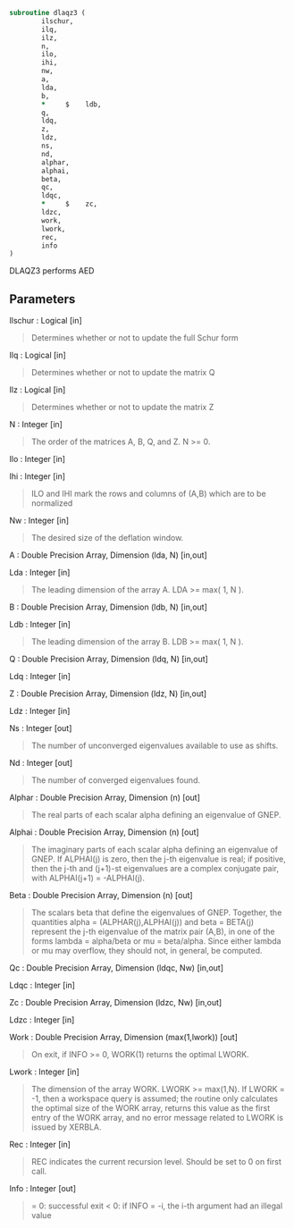```fortran
subroutine dlaqz3 (
		ilschur,
		ilq,
		ilz,
		n,
		ilo,
		ihi,
		nw,
		a,
		lda,
		b,
		*     $    ldb,
		q,
		ldq,
		z,
		ldz,
		ns,
		nd,
		alphar,
		alphai,
		beta,
		qc,
		ldqc,
		*     $    zc,
		ldzc,
		work,
		lwork,
		rec,
		info
)
```

 DLAQZ3 performs AED

## Parameters
Ilschur : Logical [in]
> Determines whether or not to update the full Schur form

Ilq : Logical [in]
> Determines whether or not to update the matrix Q

Ilz : Logical [in]
> Determines whether or not to update the matrix Z

N : Integer [in]
> The order of the matrices A, B, Q, and Z.  N >= 0.

Ilo : Integer [in]

Ihi : Integer [in]
> ILO and IHI mark the rows and columns of (A,B) which
> are to be normalized

Nw : Integer [in]
> The desired size of the deflation window.

A : Double Precision Array, Dimension (lda, N) [in,out]

Lda : Integer [in]
> The leading dimension of the array A.  LDA >= max( 1, N ).

B : Double Precision Array, Dimension (ldb, N) [in,out]

Ldb : Integer [in]
> The leading dimension of the array B.  LDB >= max( 1, N ).

Q : Double Precision Array, Dimension (ldq, N) [in,out]

Ldq : Integer [in]

Z : Double Precision Array, Dimension (ldz, N) [in,out]

Ldz : Integer [in]

Ns : Integer [out]
> The number of unconverged eigenvalues available to
> use as shifts.

Nd : Integer [out]
> The number of converged eigenvalues found.

Alphar : Double Precision Array, Dimension (n) [out]
> The real parts of each scalar alpha defining an eigenvalue
> of GNEP.

Alphai : Double Precision Array, Dimension (n) [out]
> The imaginary parts of each scalar alpha defining an
> eigenvalue of GNEP.
> If ALPHAI(j) is zero, then the j-th eigenvalue is real; if
> positive, then the j-th and (j+1)-st eigenvalues are a
> complex conjugate pair, with ALPHAI(j+1) = -ALPHAI(j).

Beta : Double Precision Array, Dimension (n) [out]
> The scalars beta that define the eigenvalues of GNEP.
> Together, the quantities alpha = (ALPHAR(j),ALPHAI(j)) and
> beta = BETA(j) represent the j-th eigenvalue of the matrix
> pair (A,B), in one of the forms lambda = alpha/beta or
> mu = beta/alpha.  Since either lambda or mu may overflow,
> they should not, in general, be computed.

Qc : Double Precision Array, Dimension (ldqc, Nw) [in,out]

Ldqc : Integer [in]

Zc : Double Precision Array, Dimension (ldzc, Nw) [in,out]

Ldzc : Integer [in]

Work : Double Precision Array, Dimension (max(1,lwork)) [out]
> On exit, if INFO >= 0, WORK(1) returns the optimal LWORK.

Lwork : Integer [in]
> The dimension of the array WORK.  LWORK >= max(1,N).
> If LWORK = -1, then a workspace query is assumed; the routine
> only calculates the optimal size of the WORK array, returns
> this value as the first entry of the WORK array, and no error
> message related to LWORK is issued by XERBLA.

Rec : Integer [in]
> REC indicates the current recursion level. Should be set
> to 0 on first call.

Info : Integer [out]
> = 0: successful exit
> < 0: if INFO = -i, the i-th argument had an illegal value

